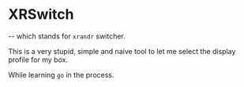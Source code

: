 # XRSwitch
-- which stands for `xrandr` switcher. 

This is a very stupid, simple and naive tool to let me select the display profile for my box. 

While learning `go` in the process. 
